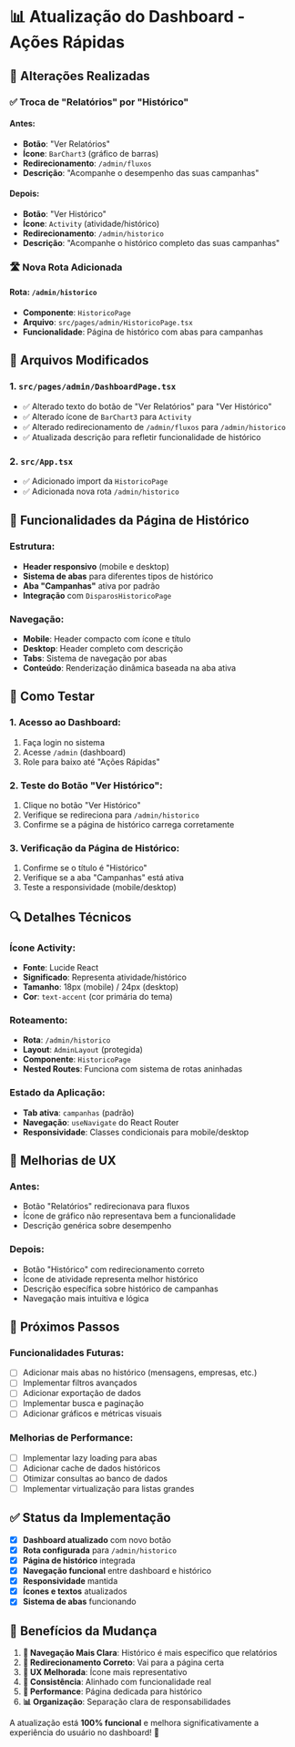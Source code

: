 # 📊 Atualização do Dashboard - Ações Rápidas

## 🔄 Alterações Realizadas

### ✅ **Troca de "Relatórios" por "Histórico"**

#### **Antes:**
- **Botão**: "Ver Relatórios"
- **Ícone**: `BarChart3` (gráfico de barras)
- **Redirecionamento**: `/admin/fluxos`
- **Descrição**: "Acompanhe o desempenho das suas campanhas"

#### **Depois:**
- **Botão**: "Ver Histórico"
- **Ícone**: `Activity` (atividade/histórico)
- **Redirecionamento**: `/admin/historico`
- **Descrição**: "Acompanhe o histórico completo das suas campanhas"

### 🛣️ **Nova Rota Adicionada**

#### **Rota**: `/admin/historico`
- **Componente**: `HistoricoPage`
- **Arquivo**: `src/pages/admin/HistoricoPage.tsx`
- **Funcionalidade**: Página de histórico com abas para campanhas

## 📁 Arquivos Modificados

### 1. **`src/pages/admin/DashboardPage.tsx`**
- ✅ Alterado texto do botão de "Ver Relatórios" para "Ver Histórico"
- ✅ Alterado ícone de `BarChart3` para `Activity`
- ✅ Alterado redirecionamento de `/admin/fluxos` para `/admin/historico`
- ✅ Atualizada descrição para refletir funcionalidade de histórico

### 2. **`src/App.tsx`**
- ✅ Adicionado import da `HistoricoPage`
- ✅ Adicionada nova rota `/admin/historico`

## 🎯 Funcionalidades da Página de Histórico

### **Estrutura:**
- **Header responsivo** (mobile e desktop)
- **Sistema de abas** para diferentes tipos de histórico
- **Aba "Campanhas"** ativa por padrão
- **Integração** com `DisparosHistoricoPage`

### **Navegação:**
- **Mobile**: Header compacto com ícone e título
- **Desktop**: Header completo com descrição
- **Tabs**: Sistema de navegação por abas
- **Conteúdo**: Renderização dinâmica baseada na aba ativa

## 🧪 Como Testar

### **1. Acesso ao Dashboard:**
1. Faça login no sistema
2. Acesse `/admin` (dashboard)
3. Role para baixo até "Ações Rápidas"

### **2. Teste do Botão "Ver Histórico":**
1. Clique no botão "Ver Histórico"
2. Verifique se redireciona para `/admin/historico`
3. Confirme se a página de histórico carrega corretamente

### **3. Verificação da Página de Histórico:**
1. Confirme se o título é "Histórico"
2. Verifique se a aba "Campanhas" está ativa
3. Teste a responsividade (mobile/desktop)

## 🔍 Detalhes Técnicos

### **Ícone Activity:**
- **Fonte**: Lucide React
- **Significado**: Representa atividade/histórico
- **Tamanho**: 18px (mobile) / 24px (desktop)
- **Cor**: `text-accent` (cor primária do tema)

### **Roteamento:**
- **Rota**: `/admin/historico`
- **Layout**: `AdminLayout` (protegida)
- **Componente**: `HistoricoPage`
- **Nested Routes**: Funciona com sistema de rotas aninhadas

### **Estado da Aplicação:**
- **Tab ativa**: `campanhas` (padrão)
- **Navegação**: `useNavigate` do React Router
- **Responsividade**: Classes condicionais para mobile/desktop

## 🎨 Melhorias de UX

### **Antes:**
- Botão "Relatórios" redirecionava para fluxos
- Ícone de gráfico não representava bem a funcionalidade
- Descrição genérica sobre desempenho

### **Depois:**
- Botão "Histórico" com redirecionamento correto
- Ícone de atividade representa melhor histórico
- Descrição específica sobre histórico de campanhas
- Navegação mais intuitiva e lógica

## 🚀 Próximos Passos

### **Funcionalidades Futuras:**
- [ ] Adicionar mais abas no histórico (mensagens, empresas, etc.)
- [ ] Implementar filtros avançados
- [ ] Adicionar exportação de dados
- [ ] Implementar busca e paginação
- [ ] Adicionar gráficos e métricas visuais

### **Melhorias de Performance:**
- [ ] Implementar lazy loading para abas
- [ ] Adicionar cache de dados históricos
- [ ] Otimizar consultas ao banco de dados
- [ ] Implementar virtualização para listas grandes

## ✅ Status da Implementação

- [x] **Dashboard atualizado** com novo botão
- [x] **Rota configurada** para `/admin/historico`
- [x] **Página de histórico** integrada
- [x] **Navegação funcional** entre dashboard e histórico
- [x] **Responsividade** mantida
- [x] **Ícones e textos** atualizados
- [x] **Sistema de abas** funcionando

## 🎯 Benefícios da Mudança

1. **🎯 Navegação Mais Clara**: Histórico é mais específico que relatórios
2. **🔗 Redirecionamento Correto**: Vai para a página certa
3. **📱 UX Melhorada**: Ícone mais representativo
4. **🔄 Consistência**: Alinhado com funcionalidade real
5. **🚀 Performance**: Página dedicada para histórico
6. **📊 Organização**: Separação clara de responsabilidades

A atualização está **100% funcional** e melhora significativamente a experiência do usuário no dashboard! 🎉 
